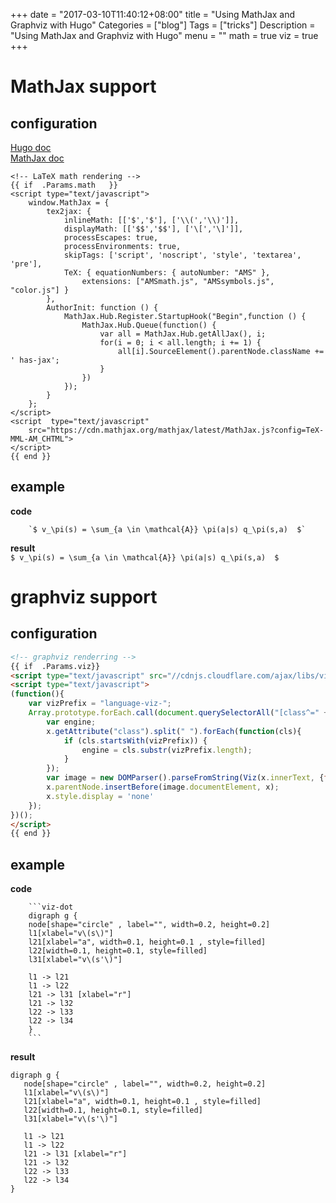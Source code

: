 +++
date = "2017-03-10T11:40:12+08:00"
title = "Using MathJax and Graphviz with Hugo"
Categories = ["blog"]
Tags = ["tricks"]
Description = "Using MathJax and Graphviz with Hugo"
menu = ""
math = true
viz = true
+++

# MathJax support
## configuration
[Hugo doc](https://gohugo.io/tutorials/mathjax/)    
[MathJax doc](http://docs.mathjax.org/en/latest/configuration.html?#using-plain-javascript)     

``` 
<!-- LaTeX math rendering -->
{{ if  .Params.math   }}
<script type="text/javascript">
    window.MathJax = {
        tex2jax: {
            inlineMath: [['$','$'], ['\\(','\\)']],
            displayMath: [['$$','$$'], ['\[','\]']],
            processEscapes: true,
            processEnvironments: true,
            skipTags: ['script', 'noscript', 'style', 'textarea', 'pre'],
            TeX: { equationNumbers: { autoNumber: "AMS" },
                extensions: ["AMSmath.js", "AMSsymbols.js", "color.js"] }
        },
        AuthorInit: function () {
            MathJax.Hub.Register.StartupHook("Begin",function () {
                MathJax.Hub.Queue(function() {
                    var all = MathJax.Hub.getAllJax(), i;
                    for(i = 0; i < all.length; i += 1) {
                        all[i].SourceElement().parentNode.className += ' has-jax';
                    }
                })
            });
        }
    };
</script>
<script  type="text/javascript"
    src="https://cdn.mathjax.org/mathjax/latest/MathJax.js?config=TeX-MML-AM_CHTML">
</script>
{{ end }}
```

## example 
**code**    
```
    `$ v_\pi(s) = \sum_{a \in \mathcal{A}} \pi(a|s) q_\pi(s,a)  $`
```
**result**  
`$ v_\pi(s) = \sum_{a \in \mathcal{A}} \pi(a|s) q_\pi(s,a)  $`

# graphviz support

## configuration
```html 
<!-- graphviz renderring -->
{{ if  .Params.viz}}
<script type="text/javascript" src="//cdnjs.cloudflare.com/ajax/libs/viz.js/1.7.1/viz.js"> </script>
<script type="text/javascript">
(function(){
    var vizPrefix = "language-viz-";
    Array.prototype.forEach.call(document.querySelectorAll("[class^=" + vizPrefix + "]"), function(x){
        var engine;
        x.getAttribute("class").split(" ").forEach(function(cls){
            if (cls.startsWith(vizPrefix)) {
                engine = cls.substr(vizPrefix.length);
            }
        });
        var image = new DOMParser().parseFromString(Viz(x.innerText, {format:"svg", engine:engine}), "image/svg+xml");
        x.parentNode.insertBefore(image.documentElement, x);
        x.style.display = 'none'
    });
})();
</script>
{{ end }}
```

## example
**code**        
```
    ```viz-dot
    digraph g { 
    node[shape="circle" , label="", width=0.2, height=0.2]
    l1[xlabel="v\(s\)"]
    l21[xlabel="a", width=0.1, height=0.1 , style=filled]
    l22[width=0.1, height=0.1, style=filled]
    l31[xlabel="v\(s'\)"]

    l1 -> l21
    l1 -> l22
    l21 -> l31 [xlabel="r"]
    l21 -> l32
    l22 -> l33
    l22 -> l34
    }
    ```
```
**result**   
```viz-dot
digraph g { 
   node[shape="circle" , label="", width=0.2, height=0.2]
   l1[xlabel="v\(s\)"]
   l21[xlabel="a", width=0.1, height=0.1 , style=filled]
   l22[width=0.1, height=0.1, style=filled]
   l31[xlabel="v\(s'\)"]

   l1 -> l21
   l1 -> l22
   l21 -> l31 [xlabel="r"]
   l21 -> l32
   l22 -> l33
   l22 -> l34
}
```